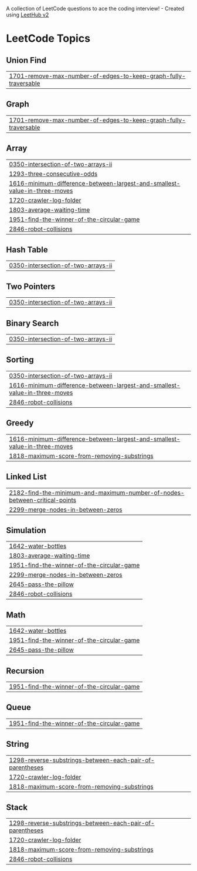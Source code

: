 A collection of LeetCode questions to ace the coding interview! - Created using [LeetHub v2](https://github.com/arunbhardwaj/LeetHub-2.0)
<!---LeetCode Topics Start-->
# LeetCode Topics
## Union Find
|  |
| ------- |
| [1701-remove-max-number-of-edges-to-keep-graph-fully-traversable](https://github.com/niteangel2/Leetcode-Questions/tree/master/1701-remove-max-number-of-edges-to-keep-graph-fully-traversable) |
## Graph
|  |
| ------- |
| [1701-remove-max-number-of-edges-to-keep-graph-fully-traversable](https://github.com/niteangel2/Leetcode-Questions/tree/master/1701-remove-max-number-of-edges-to-keep-graph-fully-traversable) |
## Array
|  |
| ------- |
| [0350-intersection-of-two-arrays-ii](https://github.com/niteangel2/Leetcode-Questions/tree/master/0350-intersection-of-two-arrays-ii) |
| [1293-three-consecutive-odds](https://github.com/niteangel2/Leetcode-Questions/tree/master/1293-three-consecutive-odds) |
| [1616-minimum-difference-between-largest-and-smallest-value-in-three-moves](https://github.com/niteangel2/Leetcode-Questions/tree/master/1616-minimum-difference-between-largest-and-smallest-value-in-three-moves) |
| [1720-crawler-log-folder](https://github.com/niteangel2/Leetcode-Questions/tree/master/1720-crawler-log-folder) |
| [1803-average-waiting-time](https://github.com/niteangel2/Leetcode-Questions/tree/master/1803-average-waiting-time) |
| [1951-find-the-winner-of-the-circular-game](https://github.com/niteangel2/Leetcode-Questions/tree/master/1951-find-the-winner-of-the-circular-game) |
| [2846-robot-collisions](https://github.com/niteangel2/Leetcode-Questions/tree/master/2846-robot-collisions) |
## Hash Table
|  |
| ------- |
| [0350-intersection-of-two-arrays-ii](https://github.com/niteangel2/Leetcode-Questions/tree/master/0350-intersection-of-two-arrays-ii) |
## Two Pointers
|  |
| ------- |
| [0350-intersection-of-two-arrays-ii](https://github.com/niteangel2/Leetcode-Questions/tree/master/0350-intersection-of-two-arrays-ii) |
## Binary Search
|  |
| ------- |
| [0350-intersection-of-two-arrays-ii](https://github.com/niteangel2/Leetcode-Questions/tree/master/0350-intersection-of-two-arrays-ii) |
## Sorting
|  |
| ------- |
| [0350-intersection-of-two-arrays-ii](https://github.com/niteangel2/Leetcode-Questions/tree/master/0350-intersection-of-two-arrays-ii) |
| [1616-minimum-difference-between-largest-and-smallest-value-in-three-moves](https://github.com/niteangel2/Leetcode-Questions/tree/master/1616-minimum-difference-between-largest-and-smallest-value-in-three-moves) |
| [2846-robot-collisions](https://github.com/niteangel2/Leetcode-Questions/tree/master/2846-robot-collisions) |
## Greedy
|  |
| ------- |
| [1616-minimum-difference-between-largest-and-smallest-value-in-three-moves](https://github.com/niteangel2/Leetcode-Questions/tree/master/1616-minimum-difference-between-largest-and-smallest-value-in-three-moves) |
| [1818-maximum-score-from-removing-substrings](https://github.com/niteangel2/Leetcode-Questions/tree/master/1818-maximum-score-from-removing-substrings) |
## Linked List
|  |
| ------- |
| [2182-find-the-minimum-and-maximum-number-of-nodes-between-critical-points](https://github.com/niteangel2/Leetcode-Questions/tree/master/2182-find-the-minimum-and-maximum-number-of-nodes-between-critical-points) |
| [2299-merge-nodes-in-between-zeros](https://github.com/niteangel2/Leetcode-Questions/tree/master/2299-merge-nodes-in-between-zeros) |
## Simulation
|  |
| ------- |
| [1642-water-bottles](https://github.com/niteangel2/Leetcode-Questions/tree/master/1642-water-bottles) |
| [1803-average-waiting-time](https://github.com/niteangel2/Leetcode-Questions/tree/master/1803-average-waiting-time) |
| [1951-find-the-winner-of-the-circular-game](https://github.com/niteangel2/Leetcode-Questions/tree/master/1951-find-the-winner-of-the-circular-game) |
| [2299-merge-nodes-in-between-zeros](https://github.com/niteangel2/Leetcode-Questions/tree/master/2299-merge-nodes-in-between-zeros) |
| [2645-pass-the-pillow](https://github.com/niteangel2/Leetcode-Questions/tree/master/2645-pass-the-pillow) |
| [2846-robot-collisions](https://github.com/niteangel2/Leetcode-Questions/tree/master/2846-robot-collisions) |
## Math
|  |
| ------- |
| [1642-water-bottles](https://github.com/niteangel2/Leetcode-Questions/tree/master/1642-water-bottles) |
| [1951-find-the-winner-of-the-circular-game](https://github.com/niteangel2/Leetcode-Questions/tree/master/1951-find-the-winner-of-the-circular-game) |
| [2645-pass-the-pillow](https://github.com/niteangel2/Leetcode-Questions/tree/master/2645-pass-the-pillow) |
## Recursion
|  |
| ------- |
| [1951-find-the-winner-of-the-circular-game](https://github.com/niteangel2/Leetcode-Questions/tree/master/1951-find-the-winner-of-the-circular-game) |
## Queue
|  |
| ------- |
| [1951-find-the-winner-of-the-circular-game](https://github.com/niteangel2/Leetcode-Questions/tree/master/1951-find-the-winner-of-the-circular-game) |
## String
|  |
| ------- |
| [1298-reverse-substrings-between-each-pair-of-parentheses](https://github.com/niteangel2/Leetcode-Questions/tree/master/1298-reverse-substrings-between-each-pair-of-parentheses) |
| [1720-crawler-log-folder](https://github.com/niteangel2/Leetcode-Questions/tree/master/1720-crawler-log-folder) |
| [1818-maximum-score-from-removing-substrings](https://github.com/niteangel2/Leetcode-Questions/tree/master/1818-maximum-score-from-removing-substrings) |
## Stack
|  |
| ------- |
| [1298-reverse-substrings-between-each-pair-of-parentheses](https://github.com/niteangel2/Leetcode-Questions/tree/master/1298-reverse-substrings-between-each-pair-of-parentheses) |
| [1720-crawler-log-folder](https://github.com/niteangel2/Leetcode-Questions/tree/master/1720-crawler-log-folder) |
| [1818-maximum-score-from-removing-substrings](https://github.com/niteangel2/Leetcode-Questions/tree/master/1818-maximum-score-from-removing-substrings) |
| [2846-robot-collisions](https://github.com/niteangel2/Leetcode-Questions/tree/master/2846-robot-collisions) |
<!---LeetCode Topics End-->